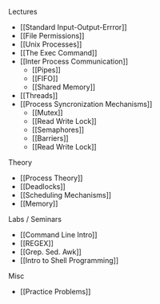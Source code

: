 Lectures
- [[Standard Input-Output-Errror]]
- [[File Permissions]]
- [[Unix Processes]]
- [[The Exec Command]]
- [[Inter Process Communication]]
	- [[Pipes]]
	- [[FIFO]]
	- [[Shared Memory]]
- [[Threads]]
- [[Process Syncronization Mechanisms]]
	- [[Mutex]]
	- [[Read Write Lock]]
	- [[Semaphores]]
	- [[Barriers]]
	- [[Read Write Lock]]

Theory
- [[Process Theory]]
- [[Deadlocks]]
- [[Scheduling Mechanisms]]
- [[Memory]]

Labs / Seminars
- [[Command Line Intro]]
- [[REGEX]]
- [[Grep. Sed. Awk]]
- [[Intro to Shell Programming]]

Misc
- [[Practice Problems]]